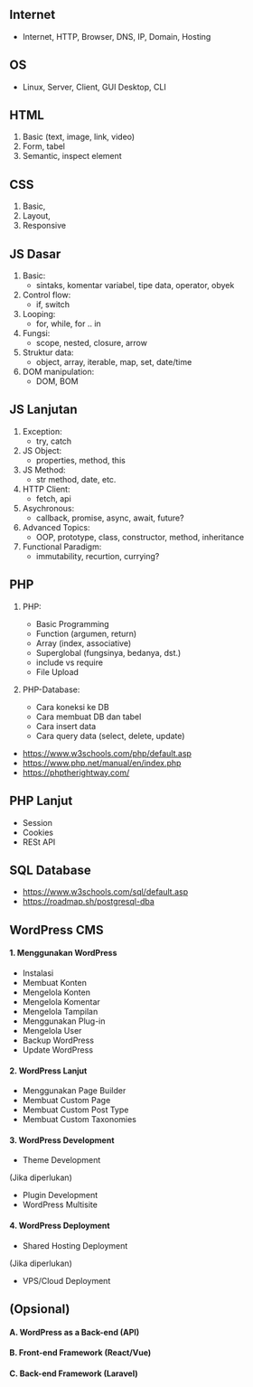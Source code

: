
## Internet

- Internet, HTTP, Browser, DNS, IP, Domain, Hosting

## OS

- Linux, Server, Client, GUI Desktop, CLI

## HTML

1. Basic (text, image, link, video)
2. Form, tabel
3. Semantic, inspect element

## CSS

1. Basic,
2. Layout,
3. Responsive

## JS Dasar

1. Basic:
    - sintaks, komentar variabel, tipe data, operator, obyek
2. Control flow:
    - if, switch
3. Looping:
    - for, while, for .. in
4. Fungsi:
    - scope, nested, closure, arrow
5. Struktur data:
    - object, array, iterable, map, set, date/time
6. DOM manipulation:
    - DOM, BOM

## JS Lanjutan

1. Exception:
    - try, catch
2. JS Object:
    - properties, method, this
3. JS Method:
    - str method, date, etc.
4. HTTP Client:
    - fetch, api
5. Asychronous:
    - callback, promise, async, await, future?
6. Advanced Topics:
    - OOP, prototype, class, constructor, method, inheritance
7. Functional Paradigm:
    - immutability, recurtion, currying?

## PHP

1. PHP: 
    - Basic Programming
    - Function (argumen, return)
    - Array (index, associative)
    - Superglobal (fungsinya, bedanya, dst.)
    - include vs require
    - File Upload

2. PHP-Database:
    - Cara koneksi ke DB
    - Cara membuat DB dan tabel
    - Cara insert data
    - Cara query data (select, delete, update)

- https://www.w3schools.com/php/default.asp
- https://www.php.net/manual/en/index.php
- https://phptherightway.com/

## PHP Lanjut

- Session
- Cookies
- RESt API

## SQL Database

- https://www.w3schools.com/sql/default.asp
- https://roadmap.sh/postgresql-dba

## WordPress CMS

#### 1. Menggunakan WordPress

- Instalasi
- Membuat Konten
- Mengelola Konten
- Mengelola Komentar
- Mengelola Tampilan
- Menggunakan Plug-in
- Mengelola User
- Backup WordPress
- Update WordPress

#### 2. WordPress Lanjut

- Menggunakan Page Builder
- Membuat Custom Page
- Membuat Custom Post Type
- Membuat Custom Taxonomies

#### 3. WordPress Development

- Theme Development

(Jika diperlukan)
- Plugin Development
- WordPress Multisite

#### 4. WordPress Deployment

- Shared Hosting Deployment

(Jika diperlukan)
- VPS/Cloud Deployment

## (Opsional)

#### A. WordPress as a Back-end (API)
#### B. Front-end Framework (React/Vue)
#### C. Back-end Framework (Laravel)


